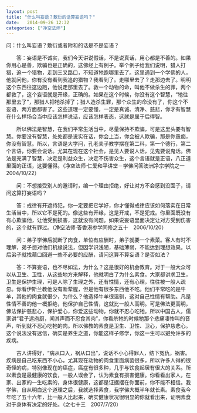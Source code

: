 ```yaml
---
layout: post
title: "什么叫妄语？敷衍的话算妄语吗？"
date:   2014-09-26 12:32
categories: ["净空法师"]
---
```


问：什么叫妄语？敷衍或者附和的话是不是妄语？

　　答：妄语是不诚实，我们今天讲说假话，不是说真话，用心都是不善的。如果你用心是善，欺骗也是正确的，这佛经上有例子。举个例子给我们说明，猎人打猎，追一个猎物，走到三叉路口，不知道牠跑哪里去了。这里遇到一个学佛的人，他就问他，你有没有看到我追的猎物？我看到了。走哪里去了？走那边去了。明明这个东西往这边跑，他说走那里去了。救一个动物的命，叫他不做杀生的罪，两个都救了，这个妄语就是开缘，正确的。如果在这个时候，你没有这个智慧，“牠往那里去了”，那猎人把牠杀掉了；猎人造杀生罪，那个众生的命没有了，你这个不妄语，两方面都害了。这些道理一定要懂，一定是真诚、清净、慈悲，你才有智慧在什么样场合当中应该怎样说话，应该怎样表态，这就是属于后得智。

　　所以佛法是智慧，在我们平常生活当中，尽量保持不欺骗，可是这里头要有智慧。你要没有智慧，处处都是说实在话，你会上当，你会被人欺骗，那是你愚痴，你没有智慧。所以，言语是大学问，孔老夫子教学摆在第二科，第一个德行，第二个言语，你要会说话。尤其在现在这个社会，是见人要说人话，见鬼要说鬼话。佛法是充满了智慧，决定是利益众生，决定不伤害众生，这个言语就是正语，八正道里面的正语，这要懂得。（净空法师·仁爱和平讲堂－学佛问答澳洲净宗学院之一　2004/10/22）

　　问：不想接受别人的邀请时，编一个理由拒绝，好让对方不会感到没面子，请问这算打妄语吗？

　　答：戒律有开遮持犯，你一定要把它学好，你才懂得戒律应该如何落实在日常生活当中，所以它不是死的。像这些有开缘，这是开戒，不是犯戒。你里面既没有有心欺骗他，让他受到损害，这就没有问题。如果说妄语里面决定让对方受到伤害的，这个就有罪过。（净空法师·答香港参学同修之五十　2006/10/20）

　　问：弟子学佛后就断了肉食，单位有应酬时，弟子就要一个素菜。客人有时不理解，弟子想对他们机缘说法，但因学识浅陋，基础薄弱，不能达到理想效果。以后弟子就找藉口回避一些不必要的应酬，请问这算不算妄语？是否如法？

　　答：不算妄语，也不尽如法，为什么？这是很好的机会教育。对于一般大众可以从卫生、卫性，从这些地方来解释，他就明白了为什么素食。大家都讲求卫生，卫生是保护生理，可是人除了生理之外，还有性情，还有心理，往往被一般人疏忽。你看伊斯兰教他没有断荤腥，但是他有很多东西他不吃。他们平常吃的是牛羊，其他的肉食就很少，为什么？他选择牛羊很温驯，这对自己性情有帮助。凡是性情不善的他一概拒绝，他保护自己性情，这就比一般人高明。可是佛法更高明，佛法保护慈悲心，保护爱心，你爱这些动物，你就不忍心吃牠。所以中国古人，儒家讲“君子远庖厨，闻其声而不忍食其肉”，你看杀牠的时候牠那个悲痛凄惨叫的音声，听到就不忍心吃牠的肉。所以佛教的素食是卫生、卫性、卫心，保护慈悲心。这个说法没有迷信，确实是养生之道，你能这样子修学，你这一生可以避免许多的疾病。

　　古人讲得好，“病从口入，祸从口出”，说话不小心得罪人，结下冤仇，祸害。疾病是自己吃东西不小心，尤其现在动物的肉食里面病菌很多，所以许多人得的很奇怪的病，特别像现在的癌症，癌症有很多种，几乎与饮食起居有很大的关系。所以素食是最健康的饮食，一般人误会了，认为素食有损害健康。你看看出家人，在家、出家的一生吃素的，身体很健康，这都是证据摆在你面前，你不能不相信。我学佛，自从明白这个道理之后，我就选择素食，我学佛大概半年就长素。素食我今年吃了五十六年，比一般人比起来，确实健康状况很明显的你就看出来，证明素食对于身体有决定的好处。（之七十三　2007/7/20）
